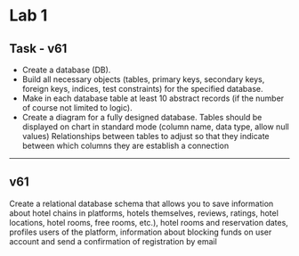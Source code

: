 # Lab 1

## Task - v61

   + Create a database (DB).
   + Build all necessary objects (tables, primary keys, secondary keys, foreign keys, indices, 
     test constraints) for the specified database.
   + Make in each database table at least 10 abstract records (if the number of course not limited to logic).
   + Create a diagram for a fully designed database. Tables should be displayed on
     chart in standard mode (column name, data type, allow null values) Relationships between
     tables to adjust so that they indicate between which columns they are
     establish a connection 
     
---
     
## v61 
   Create a relational database schema that allows you to save
   information about hotel chains in platforms, hotels themselves, reviews,
   ratings, hotel locations, hotel rooms, free rooms, etc.),
   hotel rooms and reservation dates, profiles
   users of the platform, information about blocking funds on
   user account and send a confirmation of registration
   by email 
